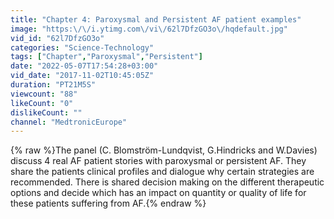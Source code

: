 ```yaml
---
title: "Chapter 4: Paroxysmal and Persistent AF patient examples"
image: "https:\/\/i.ytimg.com\/vi\/62l7DfzGO3o\/hqdefault.jpg"
vid_id: "62l7DfzGO3o"
categories: "Science-Technology"
tags: ["Chapter","Paroxysmal","Persistent"]
date: "2022-05-07T17:54:28+03:00"
vid_date: "2017-11-02T10:45:05Z"
duration: "PT21M5S"
viewcount: "88"
likeCount: "0"
dislikeCount: ""
channel: "MedtronicEurope"
---
```

{% raw %}The panel (C. Blomström-Lundqvist, G.Hindricks and W.Davies) discuss 4 real AF patient stories with paroxysmal or persistent AF. They share the patients clinical profiles and dialogue why certain strategies are recommended. There is shared decision making on the different therapeutic options and decide which has an impact on quantity or quality of life for these patients suffering from AF.{% endraw %}
